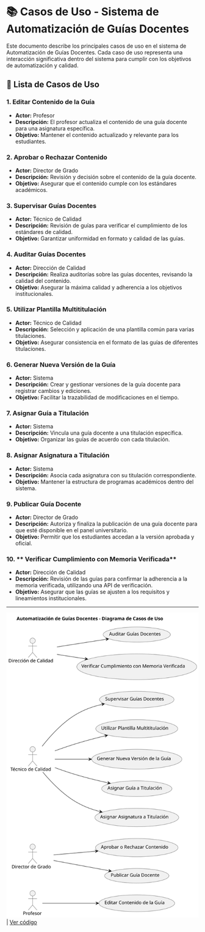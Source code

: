 # 📚 Casos de Uso - Sistema de Automatización de Guías Docentes

Este documento describe los principales casos de uso en el sistema de Automatización de Guías Docentes. Cada caso de uso representa una interacción significativa dentro del sistema para cumplir con los objetivos de automatización y calidad.

## 📝 Lista de Casos de Uso

### 1. **Editar Contenido de la Guía**
   - **Actor:** Profesor
   - **Descripción:** El profesor actualiza el contenido de una guía docente para una asignatura específica.
   - **Objetivo:** Mantener el contenido actualizado y relevante para los estudiantes.

### 2. **Aprobar o Rechazar Contenido**
   - **Actor:** Director de Grado
   - **Descripción:** Revisión y decisión sobre el contenido de la guía docente.
   - **Objetivo:** Asegurar que el contenido cumple con los estándares académicos.

### 3. **Supervisar Guías Docentes**
   - **Actor:** Técnico de Calidad
   - **Descripción:** Revisión de guías para verificar el cumplimiento de los estándares de calidad.
   - **Objetivo:** Garantizar uniformidad en formato y calidad de las guías.

### 4. **Auditar Guías Docentes**
   - **Actor:** Dirección de Calidad
   - **Descripción:** Realiza auditorías sobre las guías docentes, revisando la calidad del contenido.
   - **Objetivo:** Asegurar la máxima calidad y adherencia a los objetivos institucionales.

### 5. **Utilizar Plantilla Multititulación**
   - **Actor:** Técnico de Calidad
   - **Descripción:** Selección y aplicación de una plantilla común para varias titulaciones.
   - **Objetivo:** Asegurar consistencia en el formato de las guías de diferentes titulaciones.

### 6. **Generar Nueva Versión de la Guía**
   - **Actor:** Sistema
   - **Descripción:** Crear y gestionar versiones de la guía docente para registrar cambios y ediciones.
   - **Objetivo:** Facilitar la trazabilidad de modificaciones en el tiempo.

### 7. **Asignar Guía a Titulación**
   - **Actor:** Sistema
   - **Descripción:** Vincula una guía docente a una titulación específica.
   - **Objetivo:** Organizar las guías de acuerdo con cada titulación.

### 8. **Asignar Asignatura a Titulación**
   - **Actor:** Sistema
   - **Descripción:** Asocia cada asignatura con su titulación correspondiente.
   - **Objetivo:** Mantener la estructura de programas académicos dentro del sistema.

### 9. **Publicar Guía Docente** 

- **Actor:**  Director de Grado
- **Descripción:** Autoriza y finaliza la publicación de una guía docente para que esté disponible en el panel universitario.
 - **Objetivo:** Permitir que los estudiantes accedan a la versión aprobada y oficial.

### 10. ** Verificar Cumplimiento con Memoria Verificada**

- **Actor:** Dirección de Calidad
- **Descripción:** Revisión de las guías para confirmar la adherencia a la memoria verificada, utilizando una API de verificación.
 - **Objetivo:** Asegurar que las guías se ajusten a los requisitos y lineamientos institucionales.
---

![](/images/modelosUML/diagramaCasosDeUso1.svg) | [Ver código](/CasosDeUso/diagramaCasosDeUso/diagramaCasosDeUso.puml) 






